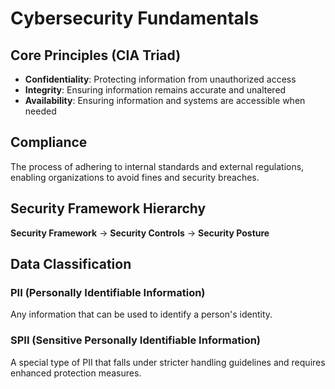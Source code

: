 # Cybersecurity Fundamentals

## Core Principles (CIA Triad)

- **Confidentiality**: Protecting information from unauthorized access
- **Integrity**: Ensuring information remains accurate and unaltered
- **Availability**: Ensuring information and systems are accessible when needed

## Compliance

The process of adhering to internal standards and external regulations, enabling organizations to avoid fines and security breaches.

## Security Framework Hierarchy

**Security Framework** → **Security Controls** → **Security Posture**

## Data Classification

### PII (Personally Identifiable Information)

Any information that can be used to identify a person's identity.

### SPII (Sensitive Personally Identifiable Information)

A special type of PII that falls under stricter handling guidelines and requires enhanced protection measures.
